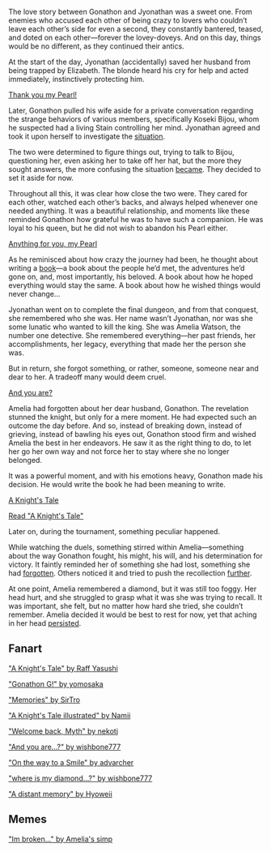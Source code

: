 <!-- title: A Knight's Tale -->

The love story between Gonathon and Jyonathan was a sweet one. From enemies who accused each other of being crazy to lovers who couldn’t leave each other’s side for even a second, they constantly bantered, teased, and doted on each other—forever the lovey-doveys. And on this day, things would be no different, as they continued their antics.

At the start of the day, Jyonathan (accidentally) saved her husband from being trapped by Elizabeth. The blonde heard his cry for help and acted immediately, instinctively protecting him.

[Thank you my Pearl!](#embed:https://www.youtube.com/live/i7g-HJMqZ_E?feature=shared&t=238)

Later, Gonathon pulled his wife aside for a private conversation regarding the strange behaviors of various members, specifically Koseki Bijou, whom he suspected had a living Stain controlling her mind. Jyonathan agreed and took it upon herself to investigate the [situation](https://www.youtube.com/live/oygFzGlMT28?feature=shared&t=4034).

The two were determined to figure things out, trying to talk to Bijou, questioning her, even asking her to take off her hat, but the more they sought answers, the more confusing the situation [became](https://www.youtube.com/live/oygFzGlMT28?feature=shared&t=4887). They decided to set it aside for now.

Throughout all this, it was clear how close the two were. They cared for each other, watched each other’s backs, and always helped whenever one needed anything. It was a beautiful relationship, and moments like these reminded Gonathon how grateful he was to have such a companion. He was loyal to his queen, but he did not wish to abandon his Pearl either.

[Anything for you, my Pearl](#embed:https://www.youtube.com/live/oygFzGlMT28?feature=shared&t=4987)

As he reminisced about how crazy the journey had been, he thought about writing a [book](https://www.youtube.com/live/oygFzGlMT28?feature=shared&t=7660)—a book about the people he’d met, the adventures he’d gone on, and, most importantly, his beloved. A book about how he hoped everything would stay the same. A book about how he wished things would never change...

Jyonathan went on to complete the final dungeon, and from that conquest, she remembered who she was. Her name wasn’t Jyonathan, nor was she some lunatic who wanted to kill the king. She was Amelia Watson, the number one detective. She remembered everything—her past friends, her accomplishments, her legacy, everything that made her the person she was.

But in return, she forgot something, or rather, someone, someone near and dear to her. A tradeoff many would deem cruel.

[And you are?](#embed:https://www.youtube.com/live/i7g-HJMqZ_E?feature=shared&t=5989)

Amelia had forgotten about her dear husband, Gonathon. The revelation stunned the knight, but only for a mere moment. He had expected such an outcome the day before. And so, instead of breaking down, instead of grieving, instead of bawling his eyes out, Gonathon stood firm and wished Amelia the best in her endeavors. He saw it as the right thing to do, to let her go her own way and not force her to stay where she no longer belonged.

It was a powerful moment, and with his emotions heavy, Gonathon made his decision. He would write the book he had been meaning to write.

[A Knight's Tale](#embed:https://www.youtube.com/live/oygFzGlMT28?feature=shared&t=9754)

[Read "A Knight's Tale"](#text:a-knights-tale)

Later on, during the tournament, something peculiar happened.

While watching the duels, something stirred within Amelia—something about the way Gonathon fought, his might, his will, and his determination for victory. It faintly reminded her of something she had lost, something she had [forgotten](https://www.youtube.com/live/i7g-HJMqZ_E?feature=shared&t=8801). Others noticed it and tried to push the recollection [further](https://www.youtube.com/live/i7g-HJMqZ_E?feature=shared&t=9236).

At one point, Amelia remembered a diamond, but it was still too foggy. Her head hurt, and she struggled to grasp what it was she was trying to recall. It was important, she felt, but no matter how hard she tried, she couldn’t remember. Amelia decided it would be best to rest for now, yet that aching in her head [persisted](https://www.youtube.com/live/i7g-HJMqZ_E?feature=shared&t=9730).

## Fanart

["A Knight's Tale" by Raff Yasushi](https://x.com/raffanda_/status/1832103922015822089)

["Gonathon G!" by yomosaka](https://x.com/yomosaka/status/1832146121898221666)

["Memories" by SirTro](https://x.com/sir_tro/status/1832092670191349947)

["A Knight's Tale illustrated" by Namii](https://x.com/NAMIORII/status/1832844940021514601)

["Welcome back, Myth" by nekotj](https://x.com/NekoNyanTJ/status/1832093407843672251)

<!-- calli, gura, ina, kiara -->

["And you are...?" by wishbone777](https://x.com/wishbone777/status/1832198108052382174)

["On the way to a Smile" by advarcher](https://x.com/Anonamos_701/status/1832193120387395757)

["where is my diamond...?" by wishbone777](https://x.com/wishbone777/status/1833889675456786595)

["A distant memory" by Hyoweii](https://x.com/weiiyxn/status/1832322835596927349)

## Memes

["Im broken..." by Amelia's simp](https://x.com/Amelias_Simp/status/1831917021833077059)
